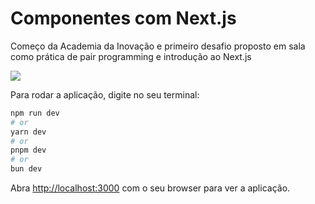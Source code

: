 <h1>Componentes com Next.js</h1>
<p>Começo da Academia da Inovação e primeiro desafio proposto em sala como prática de pair programming e introdução ao Next.js</p>

<img src="https://github.com/user-attachments/assets/dc50c00b-d36c-4cca-af4f-1b1649d5ae88">

Para rodar a aplicação, digite no seu terminal:

```bash
npm run dev
# or
yarn dev
# or
pnpm dev
# or
bun dev
```

Abra [http://localhost:3000](http://localhost:3000) com o seu browser para ver a aplicação.